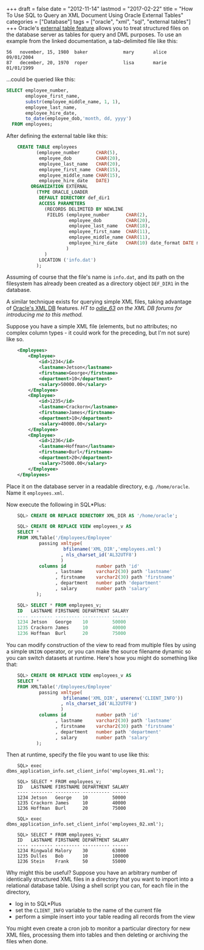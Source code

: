 +++
draft       = false
date        = "2012-11-14"
lastmod     = "2017-02-22"
title       = "How To Use SQL to Query an XML Document Using Oracle External Tables"
categories  = ["Database"]
tags        = ["oracle", "xml", "sql", "external tables"]
+++
Oracle's [external table feature](http://docs.oracle.com/cd/B28359_01/server.111/b28319/et_concepts.htm) allows you to treat structured files on the database server as tables for query and DML purposes. To use an example from the linked documentation, a tab-delimited file like this:

    56   november, 15, 1980  baker             mary       alice     09/01/2004
    87   december, 20, 1970  roper             lisa       marie     01/01/1999

...could be queried like this:

```SQL
SELECT employee_number,
       employee_first_name,
       substr(employee_middle_name, 1, 1),
       employee_last_name,
       employee_hire_date,
       to_date(employee_dob,'month, dd, yyyy')
  FROM employees;
```

After defining the external table like this:

```sql
    CREATE TABLE employees
           (employee_number      CHAR(5),
            employee_dob         CHAR(20),
            employee_last_name   CHAR(20),
            employee_first_name  CHAR(15),
            employee_middle_name CHAR(15),
            employee_hire_date   DATE)
         ORGANIZATION EXTERNAL
           (TYPE ORACLE_LOADER
            DEFAULT DIRECTORY def_dir1
            ACCESS PARAMETERS
              (RECORDS DELIMITED BY NEWLINE
               FIELDS (employee_number      CHAR(2),
                       employee_dob         CHAR(20),
                       employee_last_name   CHAR(18),
                       employee_first_name  CHAR(11),
                       employee_middle_name CHAR(11),
                       employee_hire_date   CHAR(10) date_format DATE mask "mm/dd/yyyy"
                      )
              )
            LOCATION ('info.dat')
           );
```

Assuming of course that the file's name is `info.dat`, and its path on the filesystem has already been created as a directory object `DEF_DIR1` in the database.

A similar technique exists for querying simple XML files, taking advantage of [Oracle's XML DB](http://docs.oracle.com/cd/E11882_01/appdev.112/e23094/toc.htm) features. _HT to [odie_63](https://forums.oracle.com/forums/profile.jspa?userID=695787) on the XML DB forums for introducing me to this method._

Suppose you have a simple XML file (elements, but no attributes; no complex column types - it could work for the preceding, but I'm not sure) like so.

```xml
    <Employees>
        <Employee>
            <id>1234</id>
            <lastname>Jetson</lastname>
            <firstname>George</firstname>
            <department>10</department>
            <salary>50000.00</salary>
        </Employee>
        <Employee>
            <id>1235</id>
            <lastname>Crackorn</lastname>
            <firstname>James</firstname>
            <department>10</department>
            <salary>40000.00</salary>
        </Employee>
        <Employee>
            <id>1236</id>
            <lastname>Hoffman</lastname>
            <firstname>Burl</firstname>
            <department>20</department>
            <salary>75000.00</salary>
        </Employee>
    </Employees>
```

Place it on the database server in a readable directory, e.g. `/home/oracle`. Name it `employees.xml`.

Now execute the following in SQL*Plus:

```sql
    SQL> CREATE OR REPLACE DIRECTORY XML_DIR AS '/home/oracle';

    SQL> CREATE OR REPLACE VIEW employees_v AS
    SELECT *
    FROM XMLTable('/Employees/Employee'
            passing xmltype(
                     bfilename('XML_DIR','employees.xml')
                    , nls_charset_id('AL32UTF8')
                    )
            columns id           number path 'id'
                  , lastname     varchar2(30) path 'lastname'
                  , firstname    varchar2(30) path 'firstname'
                  , department   number path 'department'
                  , salary       number path 'salary'
           );

    SQL> SELECT * FROM employees_v;
    ID   LASTNAME FIRSTNAME DEPARTMENT SALARY
    ---- -------- --------- ---------- ------
    1234 Jetson   George    10         50000    
    1235 Crackorn James     10         40000
    1236 Hoffman  Burl      20         75000
```

You can modify construction of the view to read from multiple files by using a simple `UNION` operator, or you can make the source filename dynamic so you can switch datasets at runtime. Here's how you might do something like that:

```sql
    SQL> CREATE OR REPLACE VIEW employees_v AS
    SELECT *
    FROM XMLTable('/Employees/Employee'
            passing xmltype(
                     bfilename('XML_DIR', userenv('CLIENT_INFO'))
                    , nls_charset_id('AL32UTF8')
                    )
            columns id           number path 'id'
                  , lastname     varchar2(30) path 'lastname'
                  , firstname    varchar2(30) path 'firstname'
                  , department   number path 'department'
                  , salary       number path 'salary'
           );
```

Then at runtime, specify the file you want to use like this:

```plpgsql
    SQL> exec dbms_application_info.set_client_info('employees_01.xml');

    SQL> SELECT * FROM employees_v;
    ID   LASTNAME FIRSTNAME DEPARTMENT SALARY
    ---- -------- --------- ---------- ------
    1234 Jetson   George    10         50000    
    1235 Crackorn James     10         40000
    1236 Hoffman  Burl      20         75000

    SQL> exec dbms_application_info.set_client_info('employees_02.xml');

    SQL> SELECT * FROM employees_v;
    ID   LASTNAME FIRSTNAME DEPARTMENT SALARY
    ---- -------- --------- ---------- ------
    1234 Ringwald Malory    30         63000    
    1235 Dulles   Bob       10         100000
    1236 Stein    Frank     50         55000
```

Why might this be useful? Suppose you have an arbitrary number of identically structured XML files in a directory that you want to import into a relational database table. Using a shell script you can, for each file in the directory,

+ log in to SQL*Plus
+ set the `CLIENT_INFO` variable to the name of the current file
+ perform a simple insert into your table reading all records from the view

You might even create a cron job to monitor a particular directory for new XML files, processing them into tables and then deleting or archiving the files when done.
